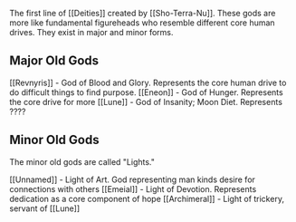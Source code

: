 The first line of [[Deities]] created by [[Sho-Terra-Nu]]. These gods are more like fundamental figureheads who resemble different core human drives. They exist in major and minor forms.


## Major Old Gods

[[Revnyris]] - God of Blood and Glory. Represents the core human drive to do difficult things to find purpose.
[[Eneon]] - God of Hunger. Represents the core drive for more
[[Lune]] - God of Insanity; Moon Diet. Represents ????
## Minor Old Gods

The minor old gods are called "Lights."

[[Unnamed]] - Light of Art. God representing man kinds desire for connections with others
[[Emeial]] - Light of Devotion. Represents dedication as a core component of hope
[[Archimeral]] - Light of trickery, servant of [[Lune]]